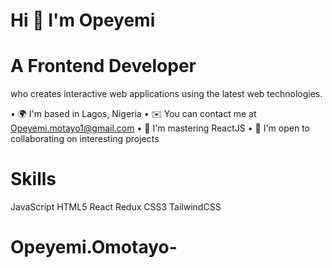 # Hi 👋 I'm Opeyemi 

# A Frontend Developer

who creates interactive web applications using the latest web technologies.

• 🌍  I'm based in Lagos, Nigeria
• ✉️  You can contact me at Opeyemi.motayo1@gmail.com
• 🧠  I'm mastering ReactJS
• 🤝  I'm open to collaborating on interesting projects

# Skills

JavaScript HTML5 React Redux CSS3 TailwindCSS


# Opeyemi.Omotayo-
